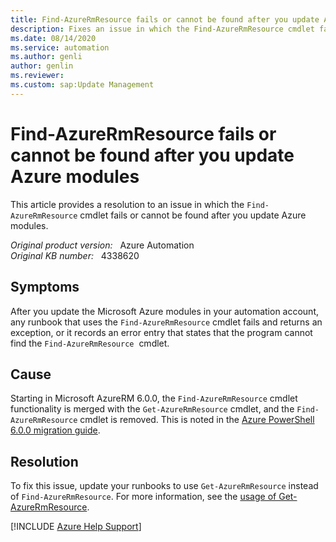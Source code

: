 ```yaml
---
title: Find-AzureRmResource fails or cannot be found after you update Azure modules
description: Fixes an issue in which the Find-AzureRmResource cmdlet fails or cannot be found after you update Azure modules.
ms.date: 08/14/2020
ms.service: automation
ms.author: genli
author: genlin
ms.reviewer: 
ms.custom: sap:Update Management
---
```

# Find-AzureRmResource fails or cannot be found after you update Azure modules

This article provides a resolution to an issue in which the `Find-AzureRmResource` cmdlet fails or cannot be found after you update Azure modules.

_Original product version:_ &nbsp; Azure Automation  
_Original KB number:_ &nbsp; 4338620

## Symptoms

After you update the Microsoft Azure modules in your automation account, any runbook that uses the `Find-AzureRmResource` cmdlet fails and returns an exception, or it records an error entry that states that the program cannot find the `Find-AzureRmResource`  cmdlet.

## Cause

Starting in Microsoft AzureRM 6.0.0, the `Find-AzureRmResource` cmdlet functionality is merged with the `Get-AzureRmResource` cmdlet, and the `Find-AzureRmResource` cmdlet is removed. This is noted in the [Azure PowerShell 6.0.0 migration guide](https://github.com/Azure/azure-powershell/blob/preview/documentation/migration-guides/migration-guide.6.0.0.md#breaking-changes-to-azurermresources-cmdlets).

## Resolution

To fix this issue, update your runbooks to use `Get-AzureRmResource` instead of `Find-AzureRmResource`. For more information, see the [usage of Get-AzureRmResource](/powershell/module/azurerm.resources/get-azurermresource?view=azurermps-6.1.0&preserve-view=true).

[!INCLUDE [Azure Help Support](../../includes/azure-help-support.md)]

